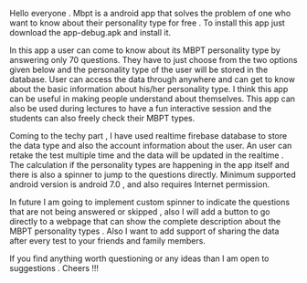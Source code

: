 Hello everyone . 
Mbpt is a android app that solves the problem of one who want to know about their personality type for free .
To install this app just download the app-debug.apk and install it. 

In this app a user can come to know about its MBPT personality type by answering only 70 questions. They have to just choose from the two options given below and the personality 
type of the user will be stored in the database.
User can access the data through anywhere and can get to know about the basic information about his/her personality type. I think this app can be useful in making people 
understand about themselves. This app can also be used during lectures to have a fun interactive session and the students can also freely check their MBPT types.

Coming to the techy part , I have used realtime firebase database to store the data type and also the account information about the user. An user can retake the test multiple time
and the data will be updated in the realtime . The calculation if the personality types are happening in the app itself and there is also a spinner to jump to the questions directly.
Minimum supported android version is android 7.0 , and also requires Internet permission.

In future I am going to implement custom spinner to indicate the questions that are not being answered or skipped , also I will add a button to go directly to a webpage that can show
the complete description about the MBPT personality types . Also I want to add support of sharing the data after every test to your friends and family members.

If you find anything worth questioning or any ideas than I am open to suggestions . Cheers !!!
